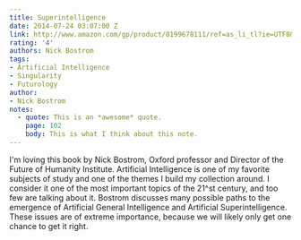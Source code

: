 ```yaml
---
title: Superintelligence
date: 2014-07-24 03:07:00 Z
link: http://www.amazon.com/gp/product/0199678111/ref=as_li_tl?ie=UTF8&camp=1789&creative=9325&creativeASIN=0199678111&linkCode=as2&tag=tress-20&linkId=EL6K2ZW25QO5E7QZ
rating: '4'
authors: Nick Bostrom
tags:
- Artificial Intelligence
- Singularity
- Futurology
author:
- Nick Bostrom
notes:
  - quote: This is an *awesome* quote.
    page: 102
    body: This is what I think about this note.
---
```


I'm loving this book by Nick Bostrom, Oxford professor and Director of the Future of Humanity Institute. Artificial Intelligence is one of my favorite subjects of study and one of the themes I build my  collection around. I consider it one of the most important topics of the 21^st century, and too few are talking about it. Bostrom discusses many possible paths to the emergence of Artificial General Intelligence and Artificial Superintelligence. These issues are of extreme importance, because we will likely only get one chance to get it right.
